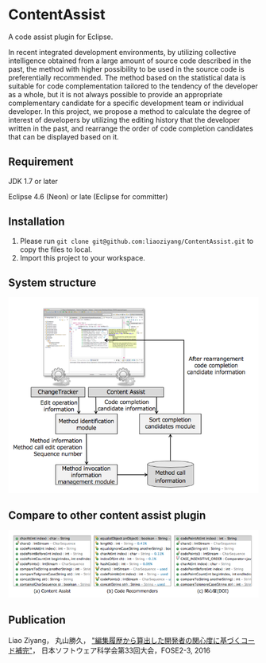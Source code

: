 # ContentAssist
A code assist plugin for Eclipse.

In recent integrated development environments, by utilizing collective intelligence obtained from a large amount of source code described in the past, the method with higher possibility to be used in the source code is preferentially recommended. The method based on the statistical data is suitable for code complementation tailored to the tendency of the developer as a whole, but it is not always possible to provide an appropriate complementary candidate for a specific development team or individual developer. In this project, we propose a method to calculate the degree of interest of developers by utilizing the editing history that the developer written in the past, and rearrange the order of code completion candidates that can be displayed based on it.

## Requirement
JDK 1.7 or later

Eclipse 4.6 (Neon) or late (Eclipse for committer)

## Installation

1. Please run `git clone git@github.com:liaoziyang/ContentAssist.git` to copy the files to local.
2. Import this project to your workspace.

## System structure
![alt text](structure.png)

## Compare to other content assist plugin
![alt text](compare.png)

## Publication
Liao Ziyang， 丸山勝久， ["編集履歴から算出した開発者の関心度に基づくコード補完"](編集履歴から算出した開発者の関心度に基づくコード補完.pdf)， 日本ソフトウェア科学会第33回大会，FOSE2-3, 2016
